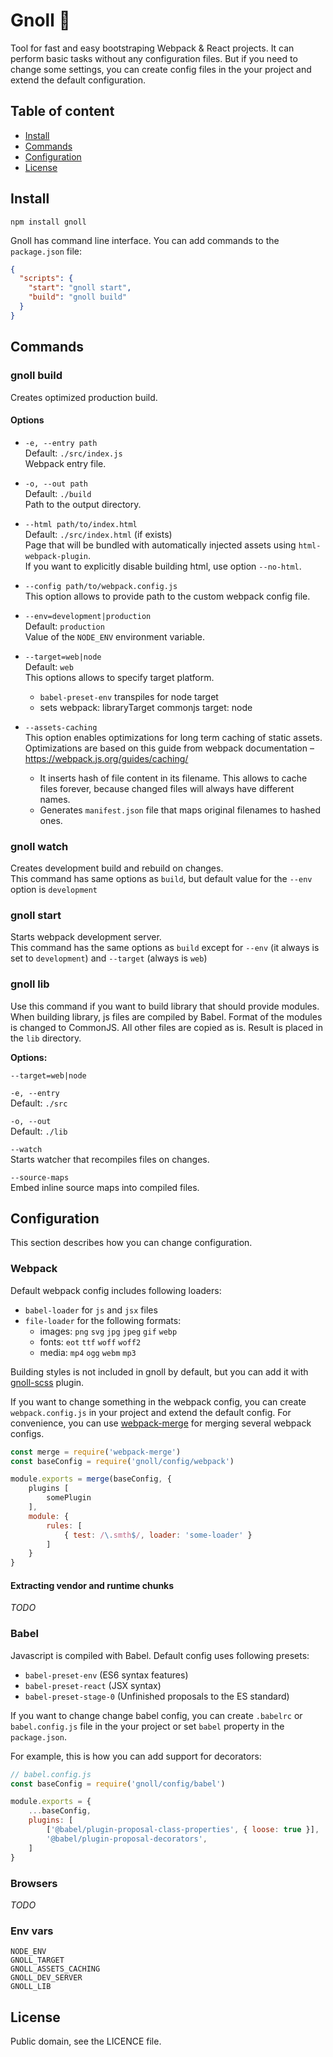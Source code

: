 # Gnoll :japanese_ogre:

Tool for fast and easy bootstraping Webpack & React projects. 
It can perform basic tasks without any configuration files.
But if you need to change some settings, you can create config files 
in the your project and extend the default configuration.

## Table of content

- [Install](#install)
- [Commands](#commands)
- [Configuration](#configuration)
- [License](#license)

## Install

```
npm install gnoll
```

Gnoll has command line interface.
You can add commands to the `package.json` file:

```json
{
  "scripts": {
    "start": "gnoll start",
    "build": "gnoll build"
  }
}
```

## Commands

### gnoll build

Creates optimized production build.

#### Options

- `-e, --entry path`
  <br>
  Default: `./src/index.js`
  <br>
  Webpack entry file.

- `-o, --out path`
  <br>
  Default: `./build`
  <br>
  Path to the output directory.

- `--html path/to/index.html`
  <br>
  Default: `./src/index.html` (if exists)
  <br>
  Page that will be bundled with automatically injected assets 
  using `html-webpack-plugin`.
  <br>
  If you want to explicitly disable building html, use option `--no-html`.

- `--config path/to/webpack.config.js`
  <br>
  This option allows to provide path to the custom webpack config file.

- `--env=development|production`
  <br>
  Default: `production`
  <br>
  Value of the `NODE_ENV` environment variable.

- `--target=web|node`
  <br>
  Default: `web`
  <br>
  This options allows to specify target platform.
  - `babel-preset-env` transpiles for node target
  - sets webpack:
  	libraryTarget commonjs
  	target: node

- `--assets-caching`
  <br>
  This option enables optimizations for long term caching of static assets.
  <br>
  Optimizations are based on this guide from webpack documentation &ndash;
  https://webpack.js.org/guides/caching/
    - It inserts hash of file content in its filename.
    This allows to cache files forever, because changed files will always have
    different names.
    - Generates `manifest.json` file that maps original filenames to hashed 
	ones.

### gnoll watch

Creates development build and rebuild on changes.
<br>
This command has same options as `build`, but
default value for the `--env` option is `development`

### gnoll start

Starts webpack development server.
<br>
This command has the same options as `build` except for
`--env` (it always is set to `development`) and `--target` (always is `web`)

### gnoll lib

Use this command if you want to build library that should provide modules.
<br>
When building library, js files are compiled by Babel.
Format of the modules is changed to CommonJS.
All other files are copied as is. Result is placed in the `lib` directory.

**Options:**

`--target=web|node`

`-e, --entry`
<br>
Default: `./src`

`-o, --out`
<br>
Default: `./lib`

`--watch`
<br>
Starts watcher that recompiles files on changes.

`--source-maps`
<br>
Embed inline source maps into compiled files.

## Configuration

This section describes how you can change configuration.

### Webpack

Default webpack config includes following loaders:

- `babel-loader` for `js` and `jsx` files
- `file-loader` for the following formats:
	- images: `png` `svg` `jpg` `jpeg` `gif` `webp`
	- fonts: `eot` `ttf` `woff` `woff2`
	- media: `mp4` `ogg` `webm` `mp3`

Building styles is not included in gnoll by default, but you can add it with 
[gnoll-scss](https://github.com/sunflowerdeath/gnoll/tree/master/packages/gnoll-scss) plugin.

If you want to change something in the webpack config, you can create
`webpack.config.js` in your project and extend the default config.
For convenience, you can use 
[webpack-merge](https://github.com/survivejs/webpack-merge)
for merging several webpack configs.

```js
const merge = require('webpack-merge')
const baseConfig = require('gnoll/config/webpack')

module.exports = merge(baseConfig, {
    plugins [
        somePlugin
    ],
    module: {
        rules: [
            { test: /\.smth$/, loader: 'some-loader' }
        ]
    }
}
```

#### Extracting vendor and runtime chunks

_TODO_

### Babel

Javascript is compiled with Babel.
Default config uses following presets:
- `babel-preset-env` (ES6 syntax features)
- `babel-preset-react` (JSX syntax)
- `babel-preset-stage-0` (Unfinished proposals to the ES standard)

If you want to change change babel config, you can create `.babelrc` or
`babel.config.js` file in the your project or set `babel` property 
in the `package.json`.

For example, this is how you can add support for decorators:
```js
// babel.config.js
const baseConfig = require('gnoll/config/babel')

module.exports = {
    ...baseConfig,
    plugins: [
        ['@babel/plugin-proposal-class-properties', { loose: true }],
        '@babel/plugin-proposal-decorators',
    ]
}
```

### Browsers

_TODO_

### Env vars

```
NODE_ENV
GNOLL_TARGET
GNOLL_ASSETS_CACHING
GNOLL_DEV_SERVER
GNOLL_LIB
```

## License

Public domain, see the LICENCE file.
